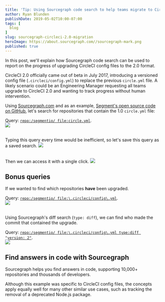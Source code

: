 ```yaml
---
title: 'Tip: Using Sourcegraph code search to help teams migrate to CircleCI 2.0'
author: Ryan Blunden
publishDate: 2019-05-02T10:00-07:00
tags: [
  blog
]
slug: sourcegraph-circleci-2.0-migration
heroImage: https://about.sourcegraph.com//sourcegraph-mark.png
published: true
---
```


In this post, we'll explain how Sourcegraph code search can be used to report on the progress of upgrading CircleCI config files to the 2.0 format.

CircleCI 2.0 officially came out of beta in July 2017, introducing a versioned config file (`.circleci/config.yml`) to replace the previous `circle.yml` file. A likely scenario could be an Engineering Manager requesting all teams upgrade to CircleCI 2.0 and wanting to track progress without human intervention.

Using [Sourcegraph.com](https://sourcegraph.com/) and as an example, [Segment's open source code on GitHub](https://github.com/segmentio), let's search for repositories that contain the 1.0 `circle.yml` file:

<div class="text-center" style="margin-bottom: -1rem">

  Query: [`repo:/segmentio/ file:circle.yml`](https://sourcegraph.com/search?q=repo:/segmentio/+file:circle.yml).

</div>

<a href="https://sourcegraph.com/search?q=repo:/segmentio/+file:circle.yml">
  <img src="https://about.sourcegraph.com/blog/circleci-results.png" />
</a>

<p style="margin-top:2rem">
  Typing this query every time would be inefficient, so let's save this query as a saved search.
  <img src="https://about.sourcegraph.com/blog/circleci-create-saved-search.png" />
</p>

<p style="margin-top:2rem">
  Then we can access it with a single click.
  <img src="https://about.sourcegraph.com/blog/circleci-access-saved-search.png" />
</p>

<!--
TODO(ryan): Needs type:diff <p style="margin-top:2rem">
  We can take this a step further by opting to receive a notification when the number of results for <code>circle.yml</code> files change:
  <img src="https://about.sourcegraph.com//blog/circleci-saved-search-notification.png" />
</p> -->

## Bonus queries

If we wanted to find which repositories **have** been upgraded.

<div class="text-center" style="margin-bottom: -1rem">

Query: [`repo:/segmentio/ file:\.circleci/config\.yml`](https://sourcegraph.com/search?q=repo:/segmentio/+file:%5C.circleci/config%5C.yml).

</div>

<div class="text-center">
  <a href="https://sourcegraph.com/search?q=repo:/segmentio/+file:circle.yml">
    <img src="https://about.sourcegraph.com/blog/circleci-results.png" />
  </a>
</div>

<p style="margin-top:2rem">
  Using Sourcegraph's diff search (<code>type: diff</code>), we can find who made the commit that contained the upgrade.
</p>

<div class="text-center" style="margin-bottom: -1rem">

  Query: [`repo:/segmentio/ file:\.circleci/config\.yml type:diff "version: 2"`](https://sourcegraph.com/search?q=repo:/segmentio/+file:%5C.circleci/config%5C.yml+type:diff+%22version:+2%22).

</div>

<a href="https://sourcegraph.com/search?q=repo:/segmentio/+file:circle.yml">
  <img src="https://about.sourcegraph.com/blog/circleci-who-upgraded.png" />
</a>

## Find answers in code with Sourcegraph

Sourcegraph helps you find answers in code, supporting 10,000+ repositories and thousands of developers.

Although this example was specific to CircleCI config files, the concepts apply equally well for many other similar use cases, such as tracking the removal of a deprecated Node.js package.

<style>
  .blog-post__body img { border: none; }
  .blog-post__body code { font-size: 0.9rem; }
</style>
